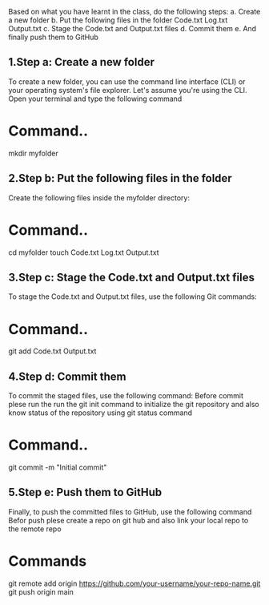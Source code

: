 Based on what you have learnt in the class, do the following steps: 
a. Create a new folder 
b. Put the following files in the folder
                          Code.txt 
                          Log.txt 
                          Output.txt 
c. Stage the Code.txt and Output.txt files 
d. Commit them 
e. And finally push them to GitHub

## 1.Step a: Create a new folder
To create a new folder, you can use the command line interface (CLI) or your operating system's file explorer. Let's assume you're using the CLI. Open your terminal and type the following command
# Command..
mkdir myfolder

## 2.Step b: Put the following files in the folder
Create the following files inside the myfolder directory:
# Command..
cd myfolder
touch Code.txt Log.txt Output.txt

## 3.Step c: Stage the Code.txt and Output.txt files
To stage the Code.txt and Output.txt files, use the following Git commands:
# Command..
git add Code.txt Output.txt

## 4.Step d: Commit them
To commit the staged files, use the following command: Before commit plese run the run the git init  command to initialize the git repository and also know status of  the repository using git status command
# Command..
git commit -m "Initial commit"

## 5.Step e: Push them to GitHub
Finally, to push the committed files to GitHub, use the following command Befor push plese create a repo on git hub and also  link your local repo to the remote repo
# Commands
git remote add origin https://github.com/your-username/your-repo-name.git
git push origin main
